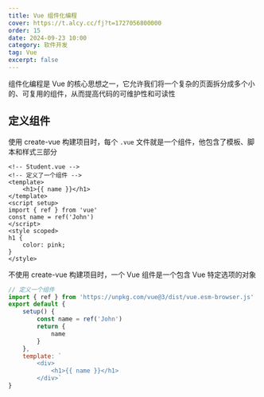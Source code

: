 ```yaml
---
title: Vue 组件化编程
cover: https://t.alcy.cc/fj?t=1727056800000
order: 15
date: 2024-09-23 10:00
category: 软件开发
tag: Vue
excerpt: false
---
```

组件化编程是 Vue 的核心思想之一，它允许我们将一个复杂的页面拆分成多个小的、可复用的组件，从而提高代码的可维护性和可读性

## 定义组件

使用 create-vue 构建项目时，每个 `.vue` 文件就是一个组件，他包含了模板、脚本和样式三部分

```vue
<!-- Student.vue -->
<!-- 定义了一个组件 -->
<template>
    <h1>{{ name }}</h1>
</template>
<script setup>
import { ref } from 'vue'
const name = ref('John')
</script>
<style scoped>
h1 {
    color: pink;
}
</style>
```

不使用 create-vue 构建项目时，一个 Vue 组件是一个包含 Vue 特定选项的对象

```javascript
// 定义一个组件
import { ref } from 'https://unpkg.com/vue@3/dist/vue.esm-browser.js'
export default {
    setup() {
        const name = ref('John')
        return {
            name
        }
    },
    template: `
        <div>
            <h1>{{ name }}</h1>
        </div>`
}
```
